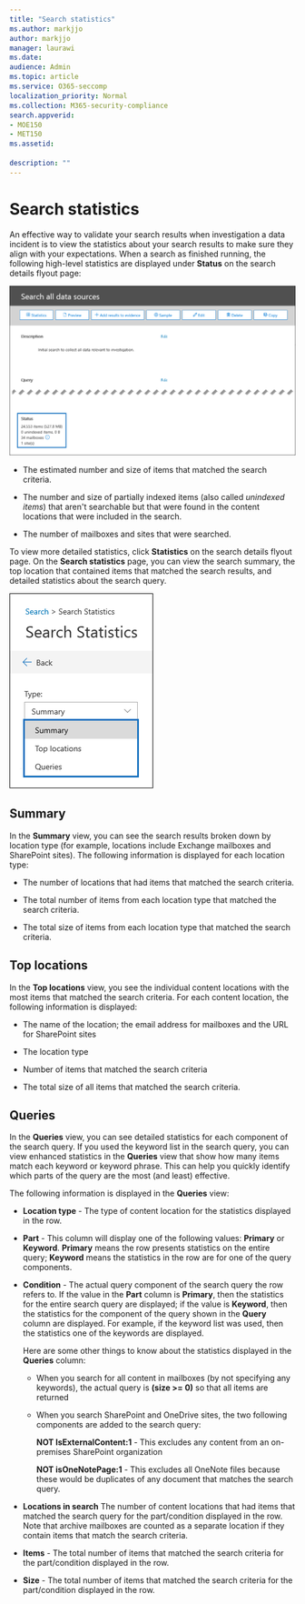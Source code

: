 ```yaml
---
title: "Search statistics"
ms.author: markjjo
author: markjjo
manager: laurawi
ms.date: 
audience: Admin
ms.topic: article
ms.service: O365-seccomp
localization_priority: Normal
ms.collection: M365-security-compliance 
search.appverid: 
- MOE150
- MET150
ms.assetid: 

description: ""
---
```


# Search statistics

An effective way to validate your search results when investigation a data incident is to view the statistics about your search results to make sure they align with your expectations. When a search as finished running, the following high-level statistics are displayed under **Status** on the search details flyout page:

![Search statisics on search details flyout page](../media/SearchDetailsFlyout.png)

- The estimated number and size of items that matched the search criteria.

- The number and size of partially indexed items (also called *unindexed items*) that aren't searchable but that were found in the content locations that were included in the search.

- The number of mailboxes and sites that were searched.

To view more detailed statistics, click **Statistics** on the search details flyout page. On the **Search statistics** page, you can view the search summary, the top location that contained items that matched the search results, and detailed statistics about the search query.

![Search statistics dropdown list](../media/SearchStatisticsDropDownList.png)

## Summary

In the **Summary** view, you can see the search results broken down by location type (for example, locations include Exchange mailboxes and SharePoint sites). The following information is displayed for each location type:

- The number of locations that had items that matched the search criteria.

- The total number of items from each location type that matched the search criteria.

- The total size of items from each location type that matched the search criteria.

## Top locations

In the **Top locations** view, you see the individual content locations with the most items that matched the search criteria. For each content location, the following information is displayed:

- The name of the location; the email address for mailboxes and the URL for SharePoint sites

- The location type

- Number of items that matched the search criteria

- The total size of all items that matched the search criteria.

## Queries

In the **Queries** view, you can see detailed statistics for each component of the search query. If you used the keyword list in the search query, you can view enhanced statistics in the **Queries** view  that show how many items match each keyword or keyword phrase. This can help you quickly identify which parts of the query are the most (and least) effective. 

The following information is displayed in the **Queries** view:

 - **Location type** - The type of content location for the statistics displayed in the row.

- **Part** - This column will display one of the following values: **Primary** or **Keyword**. **Primary** means the row presents statistics on the entire query; **Keyword** means the statistics in the row are for one of the query components.

- **Condition** - The actual query component of the search query the row refers to. If the value in the **Part** column is **Primary**, then the statistics for the entire search query are displayed; if the value is **Keyword**, then the statistics for the component of the query shown in the **Query** column are displayed. For example, if the keyword list was used, then the statistics one of the keywords are displayed.

  Here are some other things to know about the statistics displayed in the **Queries** column:
  
  - When you search for all content in mailboxes (by not specifying any keywords), the actual query is **(size >= 0)** so that all items are returned
  
  - When you search SharePoint and OneDrive sites, the two following components are added to the search query:
    
    **NOT IsExternalContent:1** - This excludes any content from an on-premises SharePoint organization
    
    **NOT isOneNotePage:1** - This excludes all OneNote files because these would be duplicates of any document that matches the search query.

- **Locations in search** The number of content locations that had items that matched the search query for the part/condition displayed in the row. Note that archive mailboxes are counted as a separate location if they contain items that match the search criteria.

- **Items** - The total number of items that matched the search criteria for the part/condition displayed in the row.

- **Size** - The total number of items that matched the search criteria for the part/condition displayed in the row.